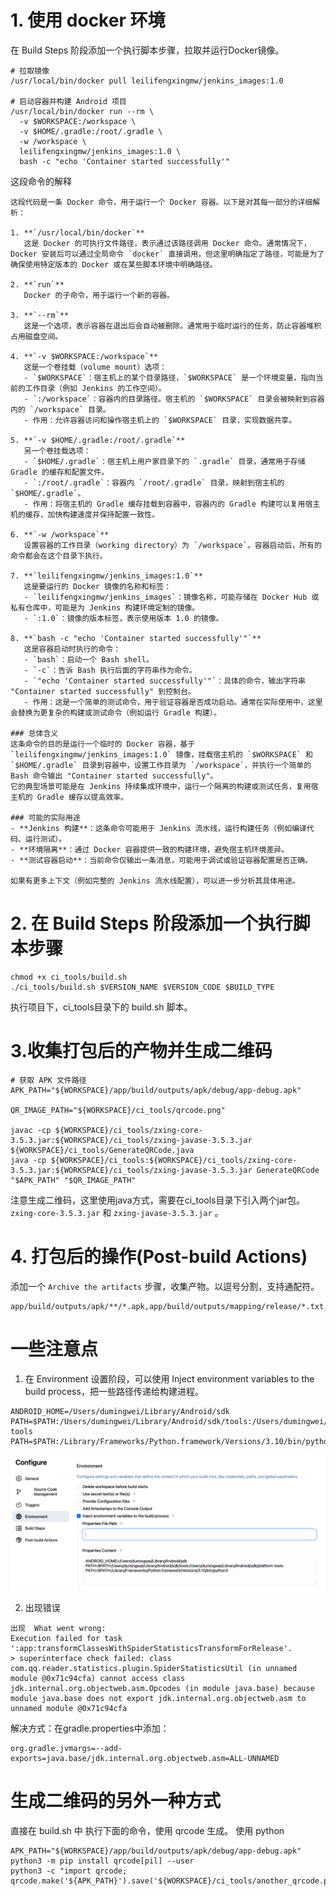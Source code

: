 


# 1. 使用 docker 环境

在 Build Steps 阶段添加一个执行脚本步骤，拉取并运行Docker镜像。

```shell
# 拉取镜像
/usr/local/bin/docker pull leilifengxingmw/jenkins_images:1.0

# 启动容器并构建 Android 项目
/usr/local/bin/docker run --rm \
  -v $WORKSPACE:/workspace \
  -v $HOME/.gradle:/root/.gradle \
  -w /workspace \
  leilifengxingmw/jenkins_images:1.0 \
  bash -c "echo 'Container started successfully'"

```

这段命令的解释

```shell
这段代码是一条 Docker 命令，用于运行一个 Docker 容器。以下是对其每一部分的详细解析：

1. **`/usr/local/bin/docker`**  
   这是 Docker 的可执行文件路径，表示通过该路径调用 Docker 命令。通常情况下，Docker 安装后可以通过全局命令 `docker` 直接调用，但这里明确指定了路径，可能是为了确保使用特定版本的 Docker 或在某些脚本环境中明确路径。

2. **`run`**  
   Docker 的子命令，用于运行一个新的容器。

3. **`--rm`**  
   这是一个选项，表示容器在退出后会自动被删除。通常用于临时运行的任务，防止容器堆积占用磁盘空间。

4. **`-v $WORKSPACE:/workspace`**  
   这是一个卷挂载（volume mount）选项：
   - `$WORKSPACE`：宿主机上的某个目录路径，`$WORKSPACE` 是一个环境变量，指向当前的工作目录（例如 Jenkins 的工作空间）。
   - `:/workspace`：容器内的目录路径。宿主机的 `$WORKSPACE` 目录会被映射到容器内的 `/workspace` 目录。
   - 作用：允许容器访问和操作宿主机上的 `$WORKSPACE` 目录，实现数据共享。

5. **`-v $HOME/.gradle:/root/.gradle`**  
   另一个卷挂载选项：
   - `$HOME/.gradle`：宿主机上用户家目录下的 `.gradle` 目录，通常用于存储 Gradle 的缓存和配置文件。
   - `:/root/.gradle`：容器内 `/root/.gradle` 目录，映射到宿主机的 `$HOME/.gradle`。
   - 作用：将宿主机的 Gradle 缓存挂载到容器中，容器内的 Gradle 构建可以复用宿主机的缓存，加快构建速度并保持配置一致性。

6. **`-w /workspace`**  
   设置容器的工作目录（working directory）为 `/workspace`。容器启动后，所有的命令都会在这个目录下执行。

7. **`leilifengxingmw/jenkins_images:1.0`**  
   这是要运行的 Docker 镜像的名称和标签：
   - `leilifengxingmw/jenkins_images`：镜像名称，可能存储在 Docker Hub 或私有仓库中，可能是为 Jenkins 构建环境定制的镜像。
   - `:1.0`：镜像的版本标签，表示使用版本 1.0 的镜像。

8. **`bash -c "echo 'Container started successfully'"`**  
   这是容器启动时执行的命令：
   - `bash`：启动一个 Bash shell。
   - `-c`：告诉 Bash 执行后面的字符串作为命令。
   - `"echo 'Container started successfully'"`：具体的命令，输出字符串 "Container started successfully" 到控制台。
   - 作用：这是一个简单的测试命令，用于验证容器是否成功启动。通常在实际使用中，这里会替换为更复杂的构建或测试命令（例如运行 Gradle 构建）。

### 总体含义
这条命令的目的是运行一个临时的 Docker 容器，基于 `leilifengxingmw/jenkins_images:1.0` 镜像，挂载宿主机的 `$WORKSPACE` 和 `$HOME/.gradle` 目录到容器中，设置工作目录为 `/workspace`，并执行一个简单的 Bash 命令输出 "Container started successfully"。  
它的典型场景可能是在 Jenkins 持续集成环境中，运行一个隔离的构建或测试任务，复用宿主机的 Gradle 缓存以提高效率。

### 可能的实际用途
- **Jenkins 构建**：这条命令可能用于 Jenkins 流水线，运行构建任务（例如编译代码、运行测试）。
- **环境隔离**：通过 Docker 容器提供一致的构建环境，避免宿主机环境差异。
- **测试容器启动**：当前命令仅输出一条消息，可能用于调试或验证容器配置是否正确。

如果有更多上下文（例如完整的 Jenkins 流水线配置），可以进一步分析其具体用途。
```

# 2. 在 Build Steps 阶段添加一个执行脚本步骤

```shell
chmod +x ci_tools/build.sh
./ci_tools/build.sh $VERSION_NAME $VERSION_CODE $BUILD_TYPE
```
执行项目下，ci_tools目录下的 build.sh 脚本。

# 3.收集打包后的产物并生成二维码

```shell
# 获取 APK 文件路径
APK_PATH="${WORKSPACE}/app/build/outputs/apk/debug/app-debug.apk"

QR_IMAGE_PATH="${WORKSPACE}/ci_tools/qrcode.png"

javac -cp ${WORKSPACE}/ci_tools/zxing-core-3.5.3.jar:${WORKSPACE}/ci_tools/zxing-javase-3.5.3.jar ${WORKSPACE}/ci_tools/GenerateQRCode.java
java -cp ${WORKSPACE}/ci_tools:${WORKSPACE}/ci_tools/zxing-core-3.5.3.jar:${WORKSPACE}/ci_tools/zxing-javase-3.5.3.jar GenerateQRCode "$APK_PATH" "$QR_IMAGE_PATH"
```

注意生成二维码，这里使用java方式，需要在ci_tools目录下引入两个jar包。`zxing-core-3.5.3.jar` 和 `zxing-javase-3.5.3.jar` 。
# 4. 打包后的操作(Post-build Actions)
添加一个 `Archive the artifacts` 步骤，收集产物。以逗号分割，支持通配符。
```shell
app/build/outputs/apk/**/*.apk,app/build/outputs/mapping/release/*.txt,ci_tools/qrcode.png
```

# 一些注意点

1. 在 Environment 设置阶段，可以使用 Inject environment variables to the build process，把一些路径传递给构建进程。

```shell
ANDROID_HOME=/Users/dumingwei/Library/Android/sdk
PATH=$PATH:/Users/dumingwei/Library/Android/sdk/tools:/Users/dumingwei/Library/Android/sdk/platform-tools
PATH=$PATH:/Library/Frameworks/Python.framework/Versions/3.10/bin/python3
```

![Environment 注入环境变量.png](Environment%20%E6%B3%A8%E5%85%A5%E7%8E%AF%E5%A2%83%E5%8F%98%E9%87%8F.png)


2. 出现错误

```shell
出现  What went wrong:
Execution failed for task ':app:transformClassesWithSpiderStatisticsTransformForRelease'.
> superinterface check failed: class com.qq.reader.statistics.plugin.SpiderStatisticsUtil (in unnamed module @0x71c94cfa) cannot access class jdk.internal.org.objectweb.asm.Opcodes (in module java.base) because module java.base does not export jdk.internal.org.objectweb.asm to unnamed module @0x71c94cfa
```

解决方式：在gradle.properties中添加：

```shell
org.gradle.jvmargs=--add-exports=java.base/jdk.internal.org.objectweb.asm=ALL-UNNAMED
```

# 生成二维码的另外一种方式

直接在 build.sh 中 执行下面的命令，使用 qrcode 生成。
使用 python 
```shell
APK_PATH="${WORKSPACE}/app/build/outputs/apk/debug/app-debug.apk"
python3 -m pip install qrcode[pil] --user
python3 -c "import qrcode; qrcode.make('${APK_PATH}').save('${WORKSPACE}/ci_tools/another_qrcode.png')"

```